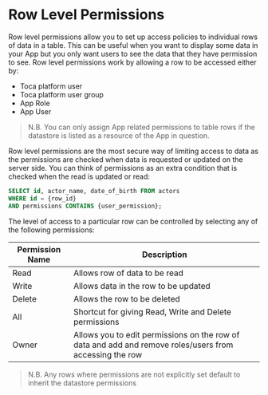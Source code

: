 # Row Level Permissions

Row level permissions allow you to set up access policies to individual rows of data in a table.
This can be useful when you want to display some data in your App but you only want users to see the data that they have permission to see.
Row level permissions work by allowing a row to be accessed either by:
- Toca platform user
- Toca platform user group
- App Role
- App User

> N.B. You can only assign App related permissions to table rows if the datastore is listed as a resource of the App in question.

Row level permissions are the most secure way of limiting access to data as the permissions are checked when data is requested or updated on the server side.
You can think of permissions as an extra condition that is checked when the read is updated or read:
```sql
SELECT id, actor_name, date_of_birth FROM actors
WHERE id = {row_id}
AND permissions CONTAINS {user_permission};
```

The level of access to a particular row can be controlled by selecting any of the following permissions:

| Permission Name | Description |
|--- | --- |
| Read | Allows row of data to be read |
| Write | Allows data in the row to be updated |
| Delete | Allows the row to be deleted |
| All | Shortcut for giving Read, Write and Delete permissions |
| Owner | Allows you to edit permissions on the row of data and add and remove roles/users from accessing the row |

> N.B. Any rows where permissions are not explicitly set default to inherit the datastore permissions
